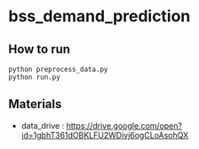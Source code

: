 # bss_demand_prediction

## How to run

```
python preprocess_data.py 
python run.py
```

## Materials
* data_drive : https://drive.google.com/open?id=1gbhT361dOBKLFU2WDivj6ogCLoAsohQX

